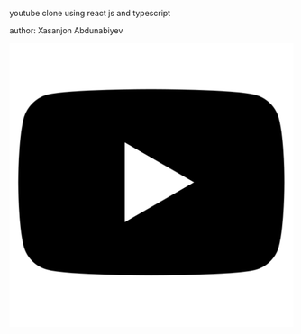 youtube clone using react js and typescript

author: Xasanjon Abdunabiyev

![youtube](src/assets/logo.png)